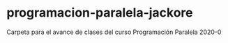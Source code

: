 # programacion-paralela-jackore
Carpeta para el avance de clases del curso Programación Paralela 2020-0
